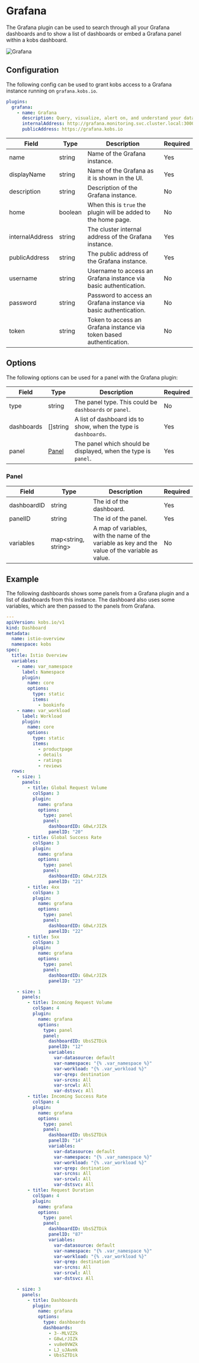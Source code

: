 # Grafana

The Grafana plugin can be used to search through all your Grafana dashboards and to show a list of dashboards or embed a Grafana panel within a kobs dashboard.

![Grafana](assets/grafana.png)

## Configuration

The following config can be used to grant kobs access to a Grafana instance running on `grafana.kobs.io`.

```yaml
plugins:
  grafana:
    - name: Grafana
      description: Query, visualize, alert on, and understand your data no matter where it’s stored. With Grafana you can create, explore and share all of your data through beautiful, flexible dashboards.
      internalAddress: http://grafana.monitoring.svc.cluster.local:3000
      publicAddress: https://grafana.kobs.io
```

| Field | Type | Description | Required |
| ----- | ---- | ----------- | -------- |
| name | string | Name of the Grafana instance. | Yes |
| displayName | string | Name of the Grafana as it is shown in the UI. | Yes |
| description | string | Description of the Grafana instance. | No |
| home | boolean | When this is `true` the plugin will be added to the home page. | No |
| internalAddress | string | The cluster internal address of the Grafana instance. | Yes |
| publicAddress | string | The public address of the Grafana instance. | Yes |
| username | string | Username to access an Grafana instance via basic authentication. | No |
| password | string | Password to access an Grafana instance via basic authentication. | No |
| token | string | Token to access an Grafana instance via token based authentication. | No |

## Options

The following options can be used for a panel with the Grafana plugin:

| Field | Type | Description | Required |
| ----- | ---- | ----------- | -------- |
| type | string | The panel type. This could be `dashboards` or `panel`. | No |
| dashboards | []string | A list of dashboard ids to show, when the type is `dashboards`. | Yes |
| panel | [Panel](#panel) | The panel which should be displayed, when the type is `panel`. | Yes |

### Panel

| Field | Type | Description | Required |
| ----- | ---- | ----------- | -------- |
| dashboardID | string | The id of the dashboard. | Yes |
| panelID | string | The id of the panel. | Yes |
| variables | map<string, string> | A map of variables, with the name of the variable as key and the value of the variable as value. | No |

## Example

The following dashboards shows some panels from a Grafana plugin and a list of dashboards from this instance. The dashboard also uses some variables, which are then passed to the panels from Grafana.

```yaml
---
apiVersion: kobs.io/v1
kind: Dashboard
metadata:
  name: istio-overview
  namespace: kobs
spec:
  title: Istio Overview
  variables:
    - name: var_namespace
      label: Namespace
      plugin:
        name: core
        options:
          type: static
          items:
            - bookinfo
    - name: var_workload
      label: Workload
      plugin:
        name: core
        options:
          type: static
          items:
            - productpage
            - details
            - ratings
            - reviews
  rows:
    - size: 1
      panels:
        - title: Global Request Volume
          colSpan: 3
          plugin:
            name: grafana
            options:
              type: panel
              panel:
                dashboardID: G8wLrJIZk
                panelID: "20"
        - title: Global Success Rate
          colSpan: 3
          plugin:
            name: grafana
            options:
              type: panel
              panel:
                dashboardID: G8wLrJIZk
                panelID: "21"
        - title: 4xx
          colSpan: 3
          plugin:
            name: grafana
            options:
              type: panel
              panel:
                dashboardID: G8wLrJIZk
                panelID: "22"
        - title: 5xx
          colSpan: 3
          plugin:
            name: grafana
            options:
              type: panel
              panel:
                dashboardID: G8wLrJIZk
                panelID: "23"

    - size: 1
      panels:
        - title: Incoming Request Volume
          colSpan: 4
          plugin:
            name: grafana
            options:
              type: panel
              panel:
                dashboardID: UbsSZTDik
                panelID: "12"
                variables:
                  var-datasource: default
                  var-namespace: "{% .var_namespace %}"
                  var-workload: "{% .var_workload %}"
                  var-qrep: destination
                  var-srcns: All
                  var-srcwl: All
                  var-dstsvc: All
        - title: Incoming Success Rate
          colSpan: 4
          plugin:
            name: grafana
            options:
              type: panel
              panel:
                dashboardID: UbsSZTDik
                panelID: "14"
                variables:
                  var-datasource: default
                  var-namespace: "{% .var_namespace %}"
                  var-workload: "{% .var_workload %}"
                  var-qrep: destination
                  var-srcns: All
                  var-srcwl: All
                  var-dstsvc: All
        - title: Request Duration
          colSpan: 4
          plugin:
            name: grafana
            options:
              type: panel
              panel:
                dashboardID: UbsSZTDik
                panelID: "87"
                variables:
                  var-datasource: default
                  var-namespace: "{% .var_namespace %}"
                  var-workload: "{% .var_workload %}"
                  var-qrep: destination
                  var-srcns: All
                  var-srcwl: All
                  var-dstsvc: All

    - size: 3
      panels:
        - title: Dashboards
          plugin:
            name: grafana
            options:
              type: dashboards
              dashboards:
                - 3--MLVZZk
                - G8wLrJIZk
                - vu8e0VWZk
                - LJ_uJAvmk
                - UbsSZTDik
```
